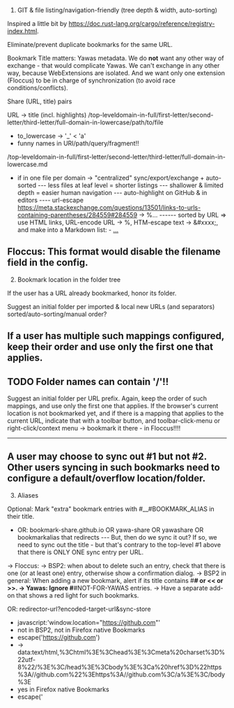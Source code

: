 1. GIT & file listing/navigation-friendly (tree depth & width, auto-sorting)

Inspired a little bit by https://doc.rust-lang.org/cargo/reference/registry-index.html.

Eliminate/prevent duplicate bookmarks for the same URL.

Bookmark Title matters: Yawas metadata. We do __not__ want any other way of exchange - that would
complicate Yawas. We can't exchange in any other way, because WebExtensions are isolated. And we
want only one extension (Floccus) to be in charge of synchronization (to avoid race
conditions/conflicts).

Share (URL, title) pairs

URL -> title (incl. highlights)
/top-leveldomain-in-full/first-letter/second-letter/third-letter/full-domain-in-lowercase/path/to/file
- to_lowercase -> '_' < 'a' 
- funny names in URI/path/query/fragment!!

/top-leveldomain-in-full/first-letter/second-letter/third-letter/full-domain-in-lowercase.md
- if in one file per domain -> "centralized" sync/export/exchange + auto-sorted --- less files at
leaf level = shorter listings --- shallower & limited depth = easier human navigation ---
auto-highlight on GitHub & in editors ---- url-escape
https://meta.stackexchange.com/questions/13501/links-to-urls-containing-parentheses/284559#284559 ->
%... ------ sorted by URL => use HTML links, URL-encode URL -> %, HTM-escape text -> &#xxxx;, and
make into a Markdown list: - <a href="...">...</a>

Floccus: This format would disable the filename field in the config.
------------

2. Bookmark location in the folder tree

If the user has a URL already bookmarked, honor its folder.

Suggest an initial folder per imported & local new URLs (and separators) sorted/auto-sorting/manual
order?

If a user has multiple such mappings configured, keep their order and use only the first one that
applies.
---

TODO Folder names can contain '/'!!
---

Suggest an initial folder per URL prefix. Again, keep the order of such mappings, and use only the
first one that applies. If the browser's current location is not bookmarked yet, and if there is a
mapping that applies to the current URL, indicate that with a toolbar button, and toolbar-click-menu
or right-click/context menu -> bookmark it there - in Floccus!!!!

---

A user may choose to sync out #1 but __not__ #2. Other users syncing in such bookmarks need to
configure a default/overflow location/folder.
---

3. Aliases

Optional: Mark "extra" bookmark entries with #__#BOOKMARK_ALIAS in their title.
- OR: bookmark-share.github.io OR yawa-share OR yawashare OR bookmarkalias that redirects --- But,
then do we sync it out? If so, we need to sync out the title - but that's contrary to the top-level
#1 above that there is ONLY ONE sync entry per URL.

-> Floccus: -> BSP2: when about to delete such an entry, check that there is one (or at least one)
entry, otherwise show a confirmation dialog. -> BSP2 in general: When adding a new bookmark, alert
if its title contains #__# or << or >>. -> Yawas: Ignore #__#NOT-FOR-YAWAS entries. -> Have a
separate add-on that shows a red light for such bookmarks.

OR: redirector-url?encoded-target-url&sync-store

- javascript:'window.location="https://github.com"'
-  not in BSP2, not in Firefox native Bookmarks
- escape('<html><head><meta charset="utf-8"/></head><body><a
  href="https://github.com">https://github.com</a></body>')
-  ->
   data:text/html,%3Chtml%3E%3Chead%3E%3Cmeta%20charset%3D%22utf-8%22/%3E%3C/head%3E%3Cbody%3E%3Ca%20href%3D%22https%3A//github.com%22%3Ehttps%3A//github.com%3C/a%3E%3C/body%3E
-  yes in Firefox native Bookmarks
- escape('<html><head><meta charset="utf-8"/></head><body><script
  type="text/javascript">window.location="https://github.com";</script></body>')
-  ->
   data:text/html,%3Chtml%3E%3Chead%3E%3Cmeta%20charset%3D%22utf-8%22/%3E%3C/head%3E%3Cbody%3E%3Cscript%20type%3D%22text/javascript%22%3Ewindow.location%3D%22https%3A//github.com%22%3B%3C/script%3E%3C/body%3E
-  yes in Firefox Native Bookmarks

https://bugzilla.mozilla.org/show_bug.cgi?id=1269456 -> "data:-URLs (which are allowed in
window.open())" ( https://discourse.mozilla.org/t/controls-not-working-on-any-about-pages/125298/5 )

https://developer.mozilla.org/en-US/docs/Web/URI/Schemes/data#length_limitations
----
If using XBEL/XML:
https://stackoverflow.com/questions/449627/are-line-breaks-in-xml-attribute-values-allowed/8188290#8188290
---

